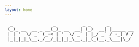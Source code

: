 ```yaml
---
layout: home
---
```


<pre>
  _               _          _ _      _         
 (_)_ __  __ _ __(_)_ __  __| (_)  __| |_____ __
 | | '  \/ _` (_-< | '  \/ _` | |_/ _` / -_) V /
 |_|_|_|_\__,_/__/_|_|_|_\__,_|_(_)__,_\___|\_/                                           
                                                             
</pre>
